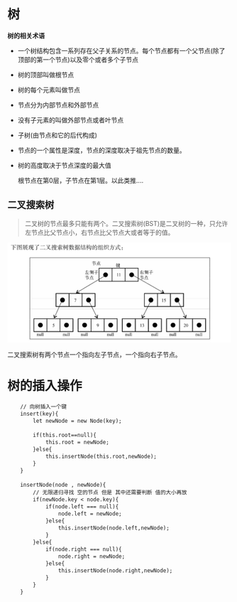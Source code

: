 # 树

**树的相关术语**
- 一个树结构包含一系列存在父子关系的节点。每个节点都有一个父节点(除了顶部的第一个节点)以及零个或者多个子节点
- 树的顶部叫做根节点
- 树的每个元素叫做节点
- 节点分为内部节点和外部节点
- 没有子元素的叫做外部节点或者叶节点
- 子树(由节点和它的后代构成)
- 节点的一个属性是深度，节点的深度取决于祖先节点的数量。
- 树的高度取决于节点深度的最大值
  
  根节点在第0层，子节点在第1层。以此类推....

## 二叉搜索树
> 二叉树的节点最多只能有两个。二叉搜索树(BST)是二叉树的一种，只允许左节点比父节点小，右节点比父节点大或者等于的值。

<img src='./tree.png'>

二叉搜索树有两个节点一个指向左子节点，一个指向右子节点。

# 树的插入操作
```
    // 向树插入一个键
    insert(key){
        let newNode = new Node(key);

        if(this.root==null){
            this.root = newNode;
        }else{
            this.insertNode(this.root,newNode);
        }
    }

    insertNode(node , newNode){
        // 无限递归寻找 空的节点 但是 其中还需要判断 值的大小再放
        if(newNode.key < node.key){
            if(node.left === null){
                node.left = newNode;
            }else{
                this.insertNode(node.left,newNode);
            }
        }else{
            if(node.right === null){
                node.right = newNode;
            }else{
                this.insertNode(node.right,newNode);
            }
        }
    }
```